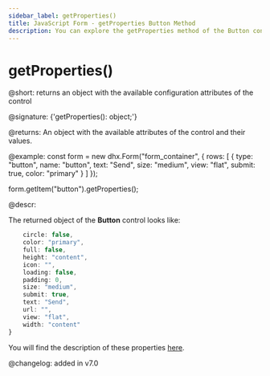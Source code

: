 ```yaml
---
sidebar_label: getProperties()
title: JavaScript Form - getProperties Button Method 
description: You can explore the getProperties method of the Button control of Form in the documentation of the DHTMLX JavaScript UI library. Browse developer guides and API reference, try out code examples and live demos, and download a free 30-day evaluation version of DHTMLX Suite.
---
```


# getProperties()

@short: returns an object with the available configuration attributes of the control

@signature: {'getProperties(): object;'}

@returns:
An object with the available attributes of the control and their values.

@example:
const form = new dhx.Form("form_container", {
    rows: [
        {
			type: "button",
			name: "button",
			text: "Send",
			size: "medium",
			view: "flat",
			submit: true,
			color: "primary"
		}
    ]
});

form.getItem("button").getProperties();

@descr:

The returned object of the **Button** control looks like:

```javascript
	circle: false, 
	color: "primary",
	full: false,
	height: "content",
	icon: "",
	loading: false,
	padding: 0,
	size: "medium",
	submit: true,
	text: "Send",
	url: "",
	view: "flat",
	width: "content"
}
```

You will find the description of these properties [here](form/api/button/api_button_properties.md).

@changelog: added in v7.0
